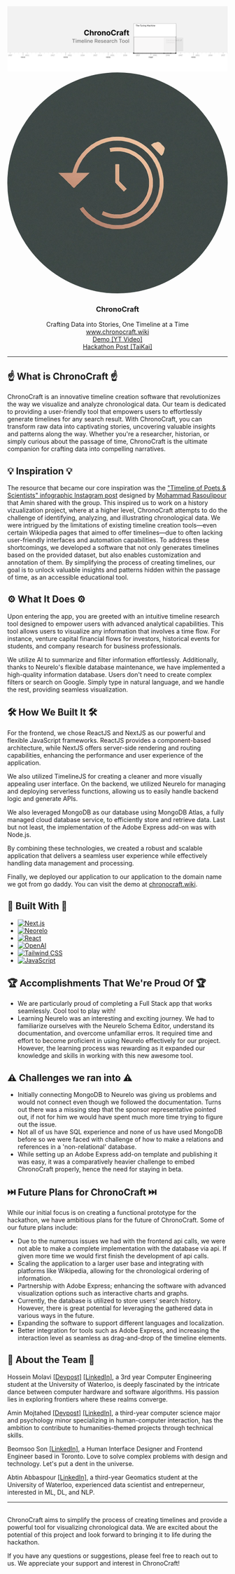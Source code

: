 <br />
<div align="center">

  <img src="assets/BannerImage.png" alt="Banner" style="margin-bottom: 20; ">

  <img src="assets/logo.jpeg" alt="Logo" style="border-radius: 50%; max-height: 185">
  <h3 align="center">ChronoCraft</h3>
  <p align="center">
    Crafting Data into Stories, One Timeline at a Time
    <br />
    <a href="https://chronocraft.wiki">www.chronocraft.wiki</a>
    <br />
    <a href="https://youtu.be/CsF0szB0zlw">Demo [YT Video]</a>
    <br />
    <a href="https://taikai.network/hackbox/hackathons/hawkhacks/projects/clwczw3d10ckuz901uiepeat7/idea">Hackathon Post [TaiKai]</a>
  </p>
</div>
<div align="center">
</div>

---

## ☝️ What is ChronoCraft ☝️

ChronoCraft is an innovative timeline creation software that revolutionizes the way we visualize and analyze chronological data. Our team is dedicated to providing a user-friendly tool that empowers users to effortlessly generate timelines for any search result. With ChronoCraft, you can transform raw data into captivating stories, uncovering valuable insights and patterns along the way. Whether you're a researcher, historian, or simply curious about the passage of time, ChronoCraft is the ultimate companion for crafting data into compelling narratives.

## 💡 Inspiration 💡

The resource that became our core inspiration was the ["Timeline of Poets & Scientists" infographic Instagram post](https://www.instagram.com/p/C636c9PgOZM) designed by [Mohammad Rasoulipour](https://www.instagram.com/mo.rasoulipour/) that Amin shared with the group. This inspired us to work on a history vizualization project, where at a higher level, ChronoCraft attempts to do the challenge of identifying, analyzing, and illustrating chronological data. We were intrigued by the limitations of existing timeline creation tools—even certain Wikipedia pages that aimed to offer timelines—due to often lacking user-friendly interfaces and automation capabilities. To address these shortcomings, we developed a software that not only generates timelines based on the provided dataset, but also enables customization and annotation of them. By simplifying the process of creating timelines, our goal is to unlock valuable insights and patterns hidden within the passage of time, as an accessible educational tool.

## ⚙️ What It Does ⚙️

Upon entering the app, you are greeted with an intuitive timeline research tool designed to empower users with advanced analytical capabilities. This tool allows users to visualize any information that involves a time flow. For instance, venture capital financial flows for investors, historical events for students, and company research for business professionals.

We utilize AI to summarize and filter information effortlessly. Additionally, thanks to Neurelo's flexible database maintenance, we have implemented a high-quality information database. Users don't need to create complex filters or search on Google. Simply type in natural language, and we handle the rest, providing seamless visualization.

## 🛠️ How We Built It 🛠️

For the frontend, we chose ReactJS and NextJS as our powerful and flexible JavaScript frameworks. ReactJS provides a component-based architecture, while NextJS offers server-side rendering and routing capabilities, enhancing the performance and user experience of the application.

We also utilized TimelineJS for creating a cleaner and more visually appealing user interface. On the backend, we utilized Neurelo for managing and deploying serverless functions, allowing us to easily handle backend logic and generate APIs.

We also leveraged MongoDB as our database using MongoDB Atlas, a fully managed cloud database service, to efficiently store and retrieve data. Last but not least, the implementation of the Adobe Express add-on was with Node.js.

By combining these technologies, we created a robust and scalable application that delivers a seamless user experience while effectively handling data management and processing.

Finally, we deployed our application to our application to the domain name we got from go daddy. You can visit the demo at [chronocraft.wiki](chronocraft.wiki).

## 📐 Built With 🔬

- [![Next.js](https://img.shields.io/badge/-Next.js-black?style=flat&logo=next.js&logoColor=white)](Next-url)
- [![Neorelo](https://img.shields.io/badge/-Neorelo-yellow?style=flat&logo=neorelo&logoColor=white)](Neorelo-url)
- [![React](https://img.shields.io/badge/-React-blue?style=flat&logo=react&logoColor=white)](React-url)
- [![OpenAI](https://img.shields.io/badge/-OpenAI-333333?style=flat&logo=openai&logoColor=FFD300)](OpenAI-url)
- [![Tailwind CSS](https://img.shields.io/badge/-Tailwind_CSS-38B2AC?style=flat&logo=tailwind-css&logoColor=white)](TailwindCSS-url)
- [![JavaScript](https://img.shields.io/badge/-JavaScript-F7DF1E?style=flat&logo=javascript&logoColor=black)](JavaScript-url)

## 🏆 Accomplishments That We're Proud Of 🏆

- We are particularly proud of completing a Full Stack app that works seamlessly. Cool tool to play with!
- Learning Neurelo was an interesting and exciting journey. We had to familiarize ourselves with the Neurelo Schema Editor, understand its documentation, and overcome unfamiliar erros. It required time and effort to become proficient in using Neurelo effectively for our project. However, the learning process was rewarding as it expanded our knowledge and skills in working with this new awesome tool.

## ⚠️ Challenges we ran into ⚠️

- Initially connecting MongoDB to Neurelo was giving us problems and would not connect even though we followed the documentation. Turns out there was a missing step that the sponsor representative pointed out, if not for him we would have spent much more time trying to figure out the issue.
- Not all of us have SQL experience and none of us have used MongoDB before so we were faced with challenge of how to make a relations and references in a 'non-relational' database.
- While setting up an Adobe Express add-on template and publishing it was easy, it was a comparatively heavier challenge to embed ChronoCraft properly, hence the need for staying in beta.

## ⏭️ Future Plans for ChronoCraft ⏭️

While our initial focus is on creating a functional prototype for the hackathon, we have ambitious plans for the future of ChronoCraft. Some of our future plans include:
- Due to the numerous issues we had with the frontend api calls, we were not able to make a complete implementation with the database via api. If given more time we would first finish the development of api calls.
- Scaling the application to a larger user base and integrating with platforms like Wikipedia, allowing for the chronological ordering of information.
- Partnership with Adobe Express; enhancing the software with advanced visualization options such as interactive charts and graphs.
- Currently, the database is utilized to store users' search history. However, there is great potential for leveraging the gathered data in various ways in the future.
- Expanding the software to support different languages and localization.
- Better integration for tools such as Adobe Express, and increasing the interaction level as seamless as drag-and-drop of the timeline elements.

## 💙 About the Team 💙

Hossein Molavi [[Devpost]](https://devpost.com/Thehoos) [[LinkedIn]](https://www.linkedin.com/in/hmolavi/), a 3rd year Computer Engineering student at the University of Waterloo, is deeply fascinated by the intricate dance between computer hardware and software algorithms. His passion lies in exploring frontiers where these realms converge.

Amin Mojtahed [[Devpost]](https://devpost.com/mamin-mojtahed) [[LinkedIn]](https://www.linkedin.com/in/mamin-mojtahed/), a third-year computer science major and psychology minor specializing in human-computer interaction, has the ambition to contribute to humanities-themed projects through technical skills.

Beomsoo Son [[LinkedIn]](https://www.linkedin.com/in/beomsoo/), a Human Interface Designer and Frontend Engineer based in Toronto. Love to solve complex problems with design and technology. Let's put a dent in the universe.

Abtin Abbaspour [[LinkedIn]](https://www.linkedin.com/in/abtin-abbaspour/), a third-year Geomatics student at the University of Waterloo, experienced data scientist and entreperneur, interested in ML, DL, and NLP.

---

\
ChronoCraft aims to simplify the process of creating timelines and provide a powerful tool for visualizing chronological data. We are excited about the potential of this project and look forward to bringing it to life during the hackathon.

If you have any questions or suggestions, please feel free to reach out to us. We appreciate your support and interest in ChronoCraft!
